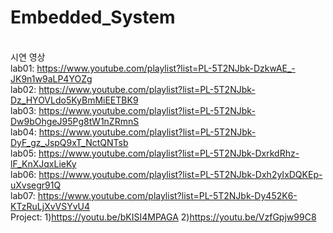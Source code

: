 # Embedded_System
<br>시연 영상
<br>lab01: https://www.youtube.com/playlist?list=PL-5T2NJbk-DzkwAE_-JK9n1w9aLP4YOZg
<br>lab02: https://www.youtube.com/playlist?list=PL-5T2NJbk-Dz_HYOVLdo5KyBmMiEETBK9
<br>lab03: https://www.youtube.com/playlist?list=PL-5T2NJbk-Dw9bOhgeJ95Pg8tW1nZRmnS
<br>lab04: https://www.youtube.com/playlist?list=PL-5T2NJbk-DyF_gz_JspQ9xT_NctQNTsb
<br>lab05: https://www.youtube.com/playlist?list=PL-5T2NJbk-DxrkdRhz-lF_KnXJqxLieKy
<br>lab06: https://www.youtube.com/playlist?list=PL-5T2NJbk-Dxh2yIxDQKEp-uXvsegr91Q
<br>lab07: https://www.youtube.com/playlist?list=PL-5T2NJbk-Dy452K6-KTzRuLjXvVSYvU4
<br>Project: 1)https://youtu.be/bKISI4MPAGA 2)https://youtu.be/VzfGpjw99C8
